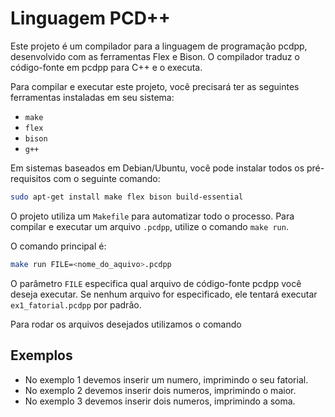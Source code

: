 # Linguagem PCD++

Este projeto é um compilador para a linguagem de programação pcdpp, desenvolvido com as ferramentas Flex e Bison. O compilador traduz o código-fonte em pcdpp para C++ e o executa.

Para compilar e executar este projeto, você precisará ter as seguintes ferramentas instaladas em seu sistema:

* `make`
* `flex`
* `bison`
* `g++` 

Em sistemas baseados em Debian/Ubuntu, você pode instalar todos os pré-requisitos com o seguinte comando:
```bash
sudo apt-get install make flex bison build-essential
```

O projeto utiliza um `Makefile` para automatizar todo o processo. Para compilar e executar um arquivo `.pcdpp`, utilize o comando `make run`.

O comando principal é:
```bash
make run FILE=<nome_do_aquivo>.pcdpp
```
O parâmetro `FILE` especifica qual arquivo de código-fonte pcdpp você deseja executar. Se nenhum arquivo for especificado, ele tentará executar `ex1_fatorial.pcdpp` por padrão.

Para rodar os arquivos desejados utilizamos o comando

## Exemplos

- No exemplo 1 devemos inserir um numero, imprimindo o seu fatorial.
- No exemplo 2 devemos inserir dois numeros, imprimindo o maior.
- No exemplo 3 devemos inserir dois numeros, imprimindo a soma.